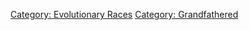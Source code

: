 [Category: Evolutionary Races](Category:_Evolutionary_Races "wikilink")
[Category: Grandfathered](Category:_Grandfathered "wikilink")
